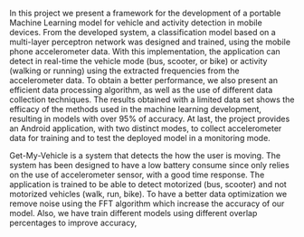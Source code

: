 In this project we present a framework for the development of a portable Machine Learning model for vehicle and activity detection in mobile devices. From the developed system, a classification model based on a multi-layer perceptron network was designed and trained, using the mobile phone accelerometer data. With this implementation, the application can detect in real-time the vehicle mode (bus, scooter, or bike) or activity (walking or running) using the extracted frequencies from the accelerometer data. To obtain a better performance, we also present an efficient data processing algorithm, as well as the use of different data collection techniques. The results obtained with a limited data set shows the efficacy of the methods used in the machine learning development, resulting in models with over 95% of accuracy. At last, the project provides an Android application, with two distinct modes, to collect accelerometer data for training and to test the deployed model in a monitoring mode.


Get-My-Vehicle is a system that detects the how the user is moving. The system has been designed to have a low battery consume since only relies on the use of accelerometer sensor, with a good time response. The application is trained to be able to detect motorized (bus, scooter) and not motorized vehicles (walk, run, bike). To have a better data optimization we remove noise using the FFT algorithm which increase the accuracy of our model. Also, we have train different models using different overlap percentages to improve accuracy,
